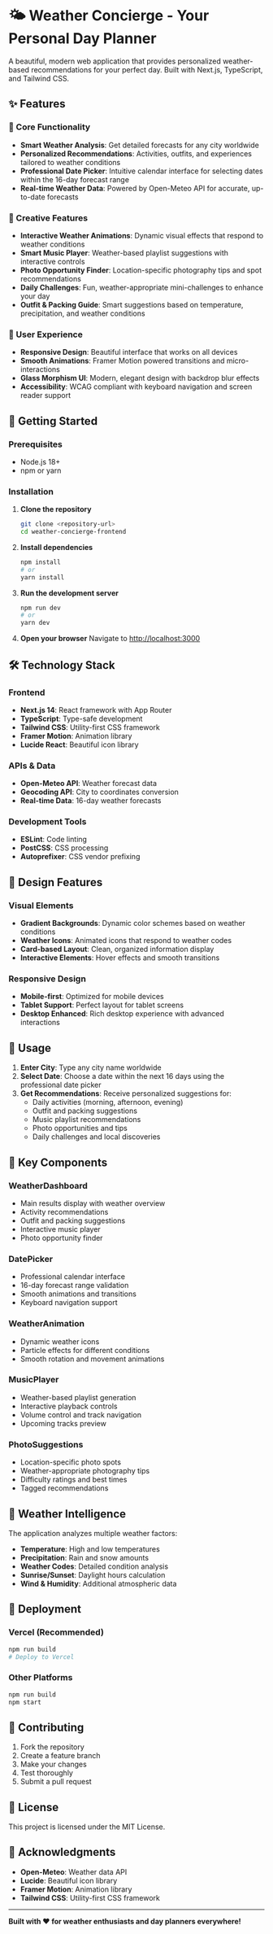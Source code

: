 # 🌤️ Weather Concierge - Your Personal Day Planner

A beautiful, modern web application that provides personalized weather-based recommendations for your perfect day. Built with Next.js, TypeScript, and Tailwind CSS.

## ✨ Features

### 🎯 Core Functionality
- **Smart Weather Analysis**: Get detailed forecasts for any city worldwide
- **Personalized Recommendations**: Activities, outfits, and experiences tailored to weather conditions
- **Professional Date Picker**: Intuitive calendar interface for selecting dates within the 16-day forecast range
- **Real-time Weather Data**: Powered by Open-Meteo API for accurate, up-to-date forecasts

### 🎨 Creative Features
- **Interactive Weather Animations**: Dynamic visual effects that respond to weather conditions
- **Smart Music Player**: Weather-based playlist suggestions with interactive controls
- **Photo Opportunity Finder**: Location-specific photography tips and spot recommendations
- **Daily Challenges**: Fun, weather-appropriate mini-challenges to enhance your day
- **Outfit & Packing Guide**: Smart suggestions based on temperature, precipitation, and weather conditions

### 🎪 User Experience
- **Responsive Design**: Beautiful interface that works on all devices
- **Smooth Animations**: Framer Motion powered transitions and micro-interactions
- **Glass Morphism UI**: Modern, elegant design with backdrop blur effects
- **Accessibility**: WCAG compliant with keyboard navigation and screen reader support

## 🚀 Getting Started

### Prerequisites
- Node.js 18+ 
- npm or yarn

### Installation

1. **Clone the repository**
   ```bash
   git clone <repository-url>
   cd weather-concierge-frontend
   ```

2. **Install dependencies**
   ```bash
   npm install
   # or
   yarn install
   ```

3. **Run the development server**
   ```bash
   npm run dev
   # or
   yarn dev
   ```

4. **Open your browser**
   Navigate to [http://localhost:3000](http://localhost:3000)

## 🛠️ Technology Stack

### Frontend
- **Next.js 14**: React framework with App Router
- **TypeScript**: Type-safe development
- **Tailwind CSS**: Utility-first CSS framework
- **Framer Motion**: Animation library
- **Lucide React**: Beautiful icon library

### APIs & Data
- **Open-Meteo API**: Weather forecast data
- **Geocoding API**: City to coordinates conversion
- **Real-time Data**: 16-day weather forecasts

### Development Tools
- **ESLint**: Code linting
- **PostCSS**: CSS processing
- **Autoprefixer**: CSS vendor prefixing

## 🎨 Design Features

### Visual Elements
- **Gradient Backgrounds**: Dynamic color schemes based on weather conditions
- **Weather Icons**: Animated icons that respond to weather codes
- **Card-based Layout**: Clean, organized information display
- **Interactive Elements**: Hover effects and smooth transitions

### Responsive Design
- **Mobile-first**: Optimized for mobile devices
- **Tablet Support**: Perfect layout for tablet screens
- **Desktop Enhanced**: Rich desktop experience with advanced interactions

## 📱 Usage

1. **Enter City**: Type any city name worldwide
2. **Select Date**: Choose a date within the next 16 days using the professional date picker
3. **Get Recommendations**: Receive personalized suggestions for:
   - Daily activities (morning, afternoon, evening)
   - Outfit and packing suggestions
   - Music playlist recommendations
   - Photo opportunities and tips
   - Daily challenges and local discoveries

## 🌟 Key Components

### WeatherDashboard
- Main results display with weather overview
- Activity recommendations
- Outfit and packing suggestions
- Interactive music player
- Photo opportunity finder

### DatePicker
- Professional calendar interface
- 16-day forecast range validation
- Smooth animations and transitions
- Keyboard navigation support

### WeatherAnimation
- Dynamic weather icons
- Particle effects for different conditions
- Smooth rotation and movement animations

### MusicPlayer
- Weather-based playlist generation
- Interactive playback controls
- Volume control and track navigation
- Upcoming tracks preview

### PhotoSuggestions
- Location-specific photo spots
- Weather-appropriate photography tips
- Difficulty ratings and best times
- Tagged recommendations

## 🎯 Weather Intelligence

The application analyzes multiple weather factors:
- **Temperature**: High and low temperatures
- **Precipitation**: Rain and snow amounts
- **Weather Codes**: Detailed condition analysis
- **Sunrise/Sunset**: Daylight hours calculation
- **Wind & Humidity**: Additional atmospheric data

## 🚀 Deployment

### Vercel (Recommended)
```bash
npm run build
# Deploy to Vercel
```

### Other Platforms
```bash
npm run build
npm start
```

## 🤝 Contributing

1. Fork the repository
2. Create a feature branch
3. Make your changes
4. Test thoroughly
5. Submit a pull request

## 📄 License

This project is licensed under the MIT License.

## 🙏 Acknowledgments

- **Open-Meteo**: Weather data API
- **Lucide**: Beautiful icon library
- **Framer Motion**: Animation library
- **Tailwind CSS**: Utility-first CSS framework

---

**Built with ❤️ for weather enthusiasts and day planners everywhere!**